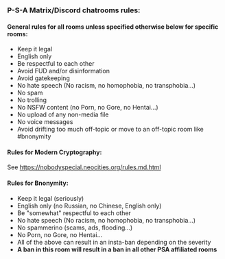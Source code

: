 ### P-S-A Matrix/Discord chatrooms rules:

#### General rules for all rooms **unless specified otherwise below for specific rooms**:
- Keep it legal
- English only
- Be respectful to each other
- Avoid FUD and/or disinformation
- Avoid gatekeeping
- No hate speech (No racism, no homophobia, no transphobia...)
- No spam
- No trolling
- No NSFW content (no Porn, no Gore, no Hentai...)
- No upload of any non-media file
- No voice messages
- Avoid drifting too much off-topic or move to an off-topic room like #bnonymity

#### Rules for Modern Cryptography:
See <https://nobodyspecial.neocities.org/rules.md.html> 

#### Rules for Bnonymity:
- Keep it legal (seriously)
- English only (no Russian, no Chinese, English only)
- Be "somewhat" respectful to each other
- No hate speech (No racism, no homophobia, no transphobia...)
- No spammerino (scams, ads, flooding...)
- No Porn, no Gore, no Hentai...
- All of the above can result in an insta-ban depending on the severity
- **A ban in this room will result in a ban in all other PSA affiliated rooms**
